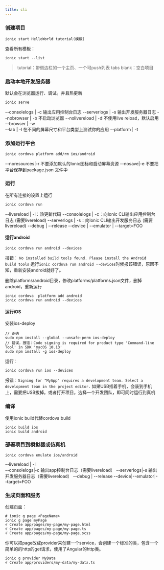 ```yaml
---
title: cli
---
```


### 创建项目

```
ionic start HelloWorld tutorial(模板)
```

查看所有模板：

```
ionic start --list
```
> tutorial：带侧边栏的一个主页、一个可push列表
tabs
blank：空白项目


### 启动本地开发服务器
默认会在浏览器运行、调试。并且热更新

```
ionic serve
```

--consolelogs | -c	输出应用控制台日志
--serverlogs | -s	 输出开发服务器日志
--nobrowser | -b	不启动浏览器
--nolivereload | -d	不使用live reload，默认启用
--browser | -w	
--lab | -l	在不同的屏幕尺寸和平台类型上测试你的应用
--platform | -t	

### 添加运行平台

```
ionic cordova platform add/rm ios/android
```
--noresources|-r	不要添加默认的Ionic图标和启动屏幕资源
--nosave|-e	 不要把平台保存到package.json 文件中


### 运行

在所有连接的设置上运行

```
ionic cordova run
```
--livereload | -l：热更新代码
--consolelogs | -c：向Ionic CLI输出应用控制台日志 (需要livereload)
--serverlogs | -s：向Ionic CLI输出开发服务日志 (需要livereload)
--debug | --release	
--device | --emulator | --target=FOO	

#### 运行android

``` 
ionic cordova run android --devices
```
报错：
`No installed build tools found. Please install the Android build tools`
运行`ionic cordova run android --devices`时候报该错误，原因不知，重新安装android就好了。

删除platforms/android目录，修改platforms/platforms.json文件，删掉android，重新运行

```
ionic cordova  platform add android
ionic cordova run android --devices
```

#### 运行iOS

安装ios-deploy

```
// 正确
sudo npm install --global --unsafe-perm ios-deploy
// 错误，报错：Code signing is required for product type 'Command-line Tool' in SDK 'macOS 10.13'
sudo npm install -g ios-deploy
```

运行：

```
ionic cordova run ios --devices 
```

报错：`Signing for "MyApp" requires a development team. Select a development team in the project editor.`
如果USB插着手机，会装到手机上，需要把USB拔掉。或者打开项目，选择一个开发团队，即可同时运行到真机


### 编译

使用ionic build代替cordova build

```
ionic build ios
ionic build android
```

### 部署项目到模拟器或仿真机

```
ionic cordova emulate ios/android
```

--livereload | -l		
--consolelogs|-c	输出app控制台日志（需要livereload）
--serverlogs|-s	输出开发服务器日志（需要livereload）
--debug | --release	
--device|--emulator|--target=FOO	
### 生成页面和服务

创建页面：

```
# ionic g page <PageName> 
ionic g page myPage 
√ Create app/pages/my-page/my-page.html 
√ Create app/pages/my-page/my-page.ts 
√ Create app/pages/my-page/my-page.scss
```

你可以把page改成provider来创建一个service，会创建一个标准的类，包含一个简单的的http的get请求，使用了Angular的http类。

```
ionic g provider MyData 
√ Create app/providers/my-data/my-data.ts
```




                      